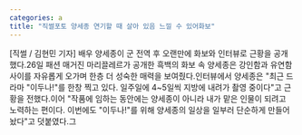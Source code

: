```yaml
---
categories: a
title: "직썰포토 양세종 연기할 때 살아 있음 느낄 수 있어화보"
---
```

[직썰 / 김현민 기자] 배우 양세종이 군 전역 후 오랜만에 화보와 인터뷰로 근황을 공개했다.26일 패션 매거진 마리끌레르가 공개한 흑백의 화보 속 양세종은 강인함과 유연함 사이를 자유롭게 오가며 한층 더 성숙한 매력을 보여줬다.인터뷰에서 양세종은 "최근 드라마 "이두나!"를 한창 찍고 있다. 일주일에 4~5일씩 지방에 내려가 촬영 중이다"고 근황을 전했다.이어 "작품에 임하는 동안에는 양세종이 아니라 내가 맡은 인물이 되려고 노력하는 편이다. 이번에도 "이두나!"를 위해 양세종의 일상을 일부러 단순하게 만들어 놨다"고 덧붙였다.그